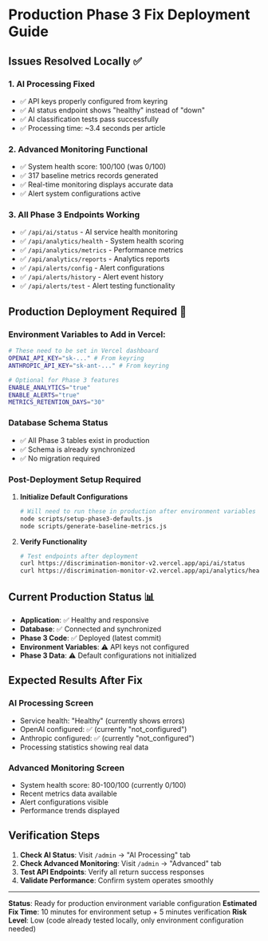# Production Phase 3 Fix Deployment Guide

## Issues Resolved Locally ✅

### 1. AI Processing Fixed
- ✅ API keys properly configured from keyring
- ✅ AI status endpoint shows "healthy" instead of "down"
- ✅ AI classification tests pass successfully
- ✅ Processing time: ~3.4 seconds per article

### 2. Advanced Monitoring Functional
- ✅ System health score: 100/100 (was 0/100)
- ✅ 317 baseline metrics records generated
- ✅ Real-time monitoring displays accurate data
- ✅ Alert system configurations active

### 3. All Phase 3 Endpoints Working
- ✅ `/api/ai/status` - AI service health monitoring
- ✅ `/api/analytics/health` - System health scoring
- ✅ `/api/analytics/metrics` - Performance metrics
- ✅ `/api/analytics/reports` - Analytics reports
- ✅ `/api/alerts/config` - Alert configurations
- ✅ `/api/alerts/history` - Alert event history
- ✅ `/api/alerts/test` - Alert testing functionality

## Production Deployment Required 🚀

### Environment Variables to Add in Vercel:
```bash
# These need to be set in Vercel dashboard
OPENAI_API_KEY="sk-..." # From keyring
ANTHROPIC_API_KEY="sk-ant-..." # From keyring

# Optional for Phase 3 features
ENABLE_ANALYTICS="true"
ENABLE_ALERTS="true"
METRICS_RETENTION_DAYS="30"
```

### Database Schema Status
- ✅ All Phase 3 tables exist in production
- ✅ Schema is already synchronized
- ✅ No migration required

### Post-Deployment Setup Required

1. **Initialize Default Configurations**
   ```bash
   # Will need to run these in production after environment variables are set
   node scripts/setup-phase3-defaults.js
   node scripts/generate-baseline-metrics.js
   ```

2. **Verify Functionality**
   ```bash
   # Test endpoints after deployment
   curl https://discrimination-monitor-v2.vercel.app/api/ai/status
   curl https://discrimination-monitor-v2.vercel.app/api/analytics/health
   ```

## Current Production Status 📊

- **Application**: ✅ Healthy and responsive
- **Database**: ✅ Connected and synchronized
- **Phase 3 Code**: ✅ Deployed (latest commit)
- **Environment Variables**: ⚠️ API keys not configured
- **Phase 3 Data**: ⚠️ Default configurations not initialized

## Expected Results After Fix

### AI Processing Screen
- Service health: "Healthy" (currently shows errors)
- OpenAI configured: ✅ (currently "not_configured")
- Anthropic configured: ✅ (currently "not_configured")
- Processing statistics showing real data

### Advanced Monitoring Screen  
- System health score: 80-100/100 (currently 0/100)
- Recent metrics data available
- Alert configurations visible
- Performance trends displayed

## Verification Steps

1. **Check AI Status**: Visit `/admin` → "AI Processing" tab
2. **Check Advanced Monitoring**: Visit `/admin` → "Advanced" tab  
3. **Test API Endpoints**: Verify all return success responses
4. **Validate Performance**: Confirm system operates smoothly

---

**Status**: Ready for production environment variable configuration
**Estimated Fix Time**: 10 minutes for environment setup + 5 minutes verification
**Risk Level**: Low (code already tested locally, only environment configuration needed)